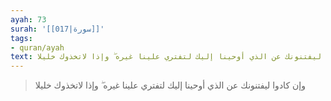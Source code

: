 ```yaml
---
ayah: 73
surah: '[[017|سورة]]'
tags:
- quran/ayah
text: وإن كادوا ليفتنونك عن الذي أوحينا إليك لتفتري علينا غيره ۖ وإذا لاتخذوك خليلا
---
```

> وإن كادوا ليفتنونك عن الذي أوحينا إليك لتفتري علينا غيره ۖ وإذا لاتخذوك خليلا
